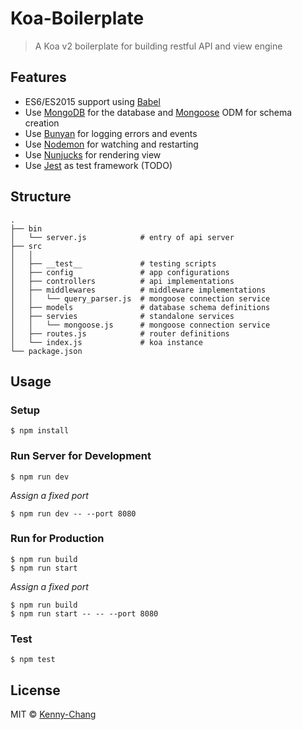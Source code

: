 # Koa-Boilerplate

> A Koa v2 boilerplate for building restful API and view engine

## Features

- ES6/ES2015 support using [Babel](https://babeljs.io)
- Use [MongoDB](https://www.mongodb.com) for the database and [Mongoose](https://github.com/Automattic/mongoose) ODM for schema creation
- Use [Bunyan](https://github.com/trentm/node-bunyan) for logging errors and events
- Use [Nodemon](https://github.com/remy/nodemon) for watching and restarting
- Use [Nunjucks](https://github.com/mozilla/nunjucks) for rendering view
- Use [Jest](https://facebook.github.io/jest) as test framework (TODO)

## Structure

```
.
├── bin
│   └── server.js            # entry of api server
├── src
│   │
│   ├── __test__             # testing scripts
│   ├── config               # app configurations
│   ├── controllers          # api implementations
│   ├── middlewares          # middleware implementations
│   │   └── query_parser.js  # mongoose connection service
│   ├── models               # database schema definitions
│   ├── servies              # standalone services
│   │   └── mongoose.js      # mongoose connection service
│   ├── routes.js            # router definitions
│   └── index.js             # koa instance
└── package.json
```

## Usage

### Setup

```
$ npm install
```

### Run Server for Development

```
$ npm run dev
```

*Assign a fixed port*

```
$ npm run dev -- --port 8080
```

### Run for Production

```
$ npm run build
$ npm run start
```

*Assign a fixed port*

```
$ npm run build
$ npm run start -- -- --port 8080
```

### Test

```
$ npm test
```

## License

MIT © [Kenny-Chang]()
